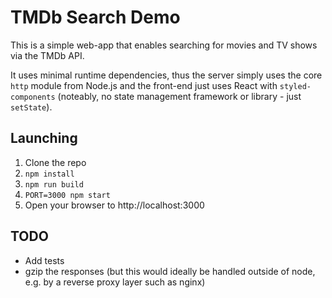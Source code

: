 # TMDb Search Demo

This is a simple web-app that enables searching for movies and TV shows via the TMDb API.

It uses minimal runtime dependencies, thus the server simply uses the core `http` module from Node.js and the front-end just uses React with `styled-components` (noteably, no state management framework or library - just `setState`).

## Launching

1.  Clone the repo
1.  `npm install`
1.  `npm run build`
1.  `PORT=3000 npm start`
1.  Open your browser to http://localhost:3000

## TODO

*   Add tests
*   gzip the responses (but this would ideally be handled outside of node, e.g. by a reverse proxy layer such as nginx)
